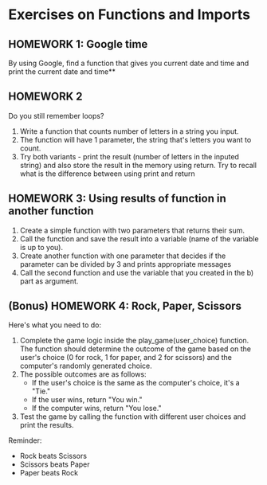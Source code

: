 # Exercises on Functions and Imports

## HOMEWORK 1: Google time
By using Google, find a function that gives you current date and time and print the current date and time**

## HOMEWORK 2
Do you still remember loops?
1. Write a function that counts number of letters in a string you input.
2. The function will have 1 parameter, the string that's letters you want to count.
3. Try both variants - print the result (number of letters in the inputed string) and also store the result in the memory using return. Try to recall what is the difference between using print and return

## HOMEWORK 3: Using results of function in another function
1. Create a simple function with two parameters that returns their sum.
2. Call the function and save the result into a variable (name of the variable is up to you).
3. Create another function with one parameter that decides if the parameter can be divided by 3 and prints appropriate messages
4. Call the second function and use the variable that you created in the b) part as argument.

## (Bonus) HOMEWORK 4: Rock, Paper, Scissors
Here's what you need to do:
1. Complete the game logic inside the play_game(user_choice) function. The function should determine the outcome of the game based on the user's choice (0 for rock, 1 for paper, and 2 for scissors) and the computer's randomly generated choice.
2. The possible outcomes are as follows:
   - If the user's choice is the same as the computer's choice, it's a "Tie."
   - If the user wins, return "You win."
   - If the computer wins, return "You lose."
3. Test the game by calling the function with different user choices and print the results.

Reminder:
- Rock beats Scissors
- Scissors beats Paper
- Paper beats Rock

